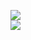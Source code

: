 [![](https://img.shields.io/badge/Made%20With-Github%20Spray-lightgrey.svg?style=for-the-badge&logo=github)](https://github.com/Annihil/github-spray#6153)  
[![](https://i.imgur.com/2DrTn0Z.gif)](https://github.com/Annihil/github-spray)